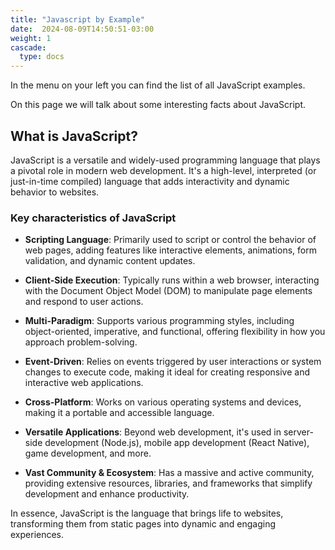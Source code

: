 ```yaml
---
title: "Javascript by Example"
date:  2024-08-09T14:50:51-03:00
weight: 1
cascade:
  type: docs
---
```


In the menu on your left you can find the list of all JavaScript examples.

On this page we will talk about some interesting facts about JavaScript.

## What is JavaScript?

JavaScript is a versatile and widely-used programming language that plays a pivotal role in modern web development. It's a high-level, interpreted (or just-in-time compiled) language that adds interactivity and dynamic behavior to websites.   

### Key characteristics of JavaScript

- **Scripting Language**: Primarily used to script or control the behavior of web pages, adding features like interactive elements, animations, form validation, and dynamic content updates.   

- **Client-Side Execution**: Typically runs within a web browser, interacting with the Document Object Model (DOM) to manipulate page elements and respond to user actions.   

- **Multi-Paradigm**: Supports various programming styles, including object-oriented, imperative, and functional, offering flexibility in how you approach problem-solving.   

- **Event-Driven**: Relies on events triggered by user interactions or system changes to execute code, making it ideal for creating responsive and interactive web applications.   

- **Cross-Platform**: Works on various operating systems and devices, making it a portable and accessible language.   

- **Versatile Applications**: Beyond web development, it's used in server-side development (Node.js), mobile app development (React Native), game development, and more.

- **Vast Community & Ecosystem**: Has a massive and active community, providing extensive resources, libraries, and frameworks that simplify development and enhance productivity.   

In essence, JavaScript is the language that brings life to websites, transforming them from static pages into dynamic and engaging experiences.
